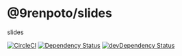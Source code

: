 # @9renpoto/slides

slides

 [![CircleCI][circleci-image]][circleci-url] [![Dependency Status][david-dm-image]][david-dm-url] [![devDependency Status][dev-david-dm-image]][dev-david-dm-url]

[david-dm-image]: https://david-dm.org/9renpoto/slides.svg
[david-dm-url]: https://david-dm.org/9renpoto/slides
[dev-david-dm-image]: https://david-dm.org/9renpoto/slides/dev-status.svg
[dev-david-dm-url]: https://david-dm.org/9renpoto/slides?type=dev
[circleci-image]:  https://circleci.com/gh/9renpoto/slides/tree/master.svg?style=svg&circle-token=1a38b0f2095199b48148d3e13b32982080ef7a62
[circleci-url]: https://circleci.com/gh/9renpoto/slides/tree/master
